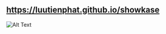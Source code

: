 ## https://luutienphat.github.io/showkase

![Alt Text](https://media.giphy.com/media/JU51JkE1Fd0rWLozsR/giphy.gif)
